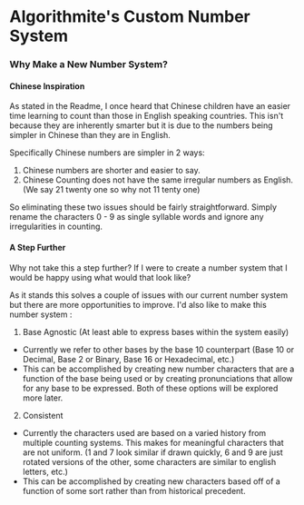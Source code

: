 # Algorithmite's Custom Number System

### Why Make a New Number System?

#### Chinese Inspiration

As stated in the Readme, I once heard that Chinese children have an easier time learning to count than those in English speaking countries. This isn't because they are inherently smarter but it is due to the numbers being simpler in Chinese than they are in English.

Specifically Chinese numbers are simpler in 2 ways:
1. Chinese numbers are shorter and easier to say.
2. Chinese Counting does not have the same irregular numbers as English. (We say 21 twenty one so why not 11 tenty one)

So eliminating these two issues should be fairly straightforward. Simply rename the characters 0 - 9 as single syllable words and ignore any irregularities in counting.

#### A Step Further

Why not take this a step further? If I were to create a number system that I would be happy using what would that look like?

As it stands this solves a couple of issues with our current number system but there are more opportunities to improve. I'd also like to make this number system :
1. Base Agnostic (At least able to express bases within the system easily)
  * Currently we refer to other bases by the base 10 counterpart (Base 10 or Decimal, Base 2 or Binary, Base 16 or Hexadecimal, etc.)
  * This can be accomplished by creating new number characters that are a function of the base being used or by creating pronunciations that allow for any base to be expressed. Both of these options will be explored more later.
2. Consistent
  * Currently the characters used are based on a varied history from multiple counting systems. This makes for meaningful characters that are not uniform. (1 and 7 look similar if drawn quickly, 6 and 9 are just rotated versions of the other, some characters are similar to english letters, etc.)
  * This can be accomplished by creating new characters based off of a function of some sort rather than from historical precedent.

